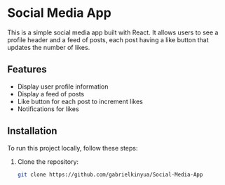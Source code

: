 # Social Media App

This is a simple social media app built with React. It allows users to see a profile header and a feed of posts, each post having a like button that updates the number of likes.

## Features

- Display user profile information
- Display a feed of posts
- Like button for each post to increment likes
- Notifications for likes

## Installation

To run this project locally, follow these steps:

1. Clone the repository:
   ```sh
   git clone https://github.com/gabrielkinyua/Social-Media-App

